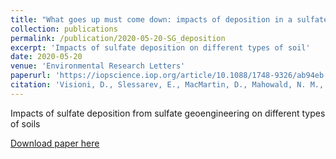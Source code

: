 ```yaml
---
title: "What goes up must come down: impacts of deposition in a sulfate geoengineering scenario"
collection: publications
permalink: /publication/2020-05-20-SG_deposition
excerpt: 'Impacts of sulfate deposition on different types of soil'
date: 2020-05-20
venue: 'Environmental Research Letters'
paperurl: 'https://iopscience.iop.org/article/10.1088/1748-9326/ab94eb'
citation: 'Visioni, D., Slessarev, E., MacMartin, D., Mahowald, N. M., Goodale, C. L., and Xia,L. (2020), &quot;What goes up must come down: impacts of deposition in a sulfate geoengineeringscenario&quot;, Environmental Research Letters, 15(9), http://iopscience.iop.org/10.1088/1748-9326/ab94eb'
---
```

Impacts of sulfate deposition from sulfate geoengineering on different types of soils

[Download paper here](https://iopscience.iop.org/article/10.1088/1748-9326/ab94eb)